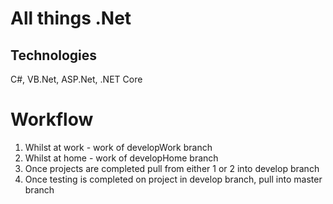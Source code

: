# All things .Net

## Technologies
C#, VB.Net, ASP.Net, .NET Core

# Workflow
1. Whilst at work - work of developWork branch
2. Whilst at home - work of developHome branch
3. Once projects are completed pull from either 1 or 2 into develop branch
4. Once testing is completed on project in develop branch, pull into master branch
